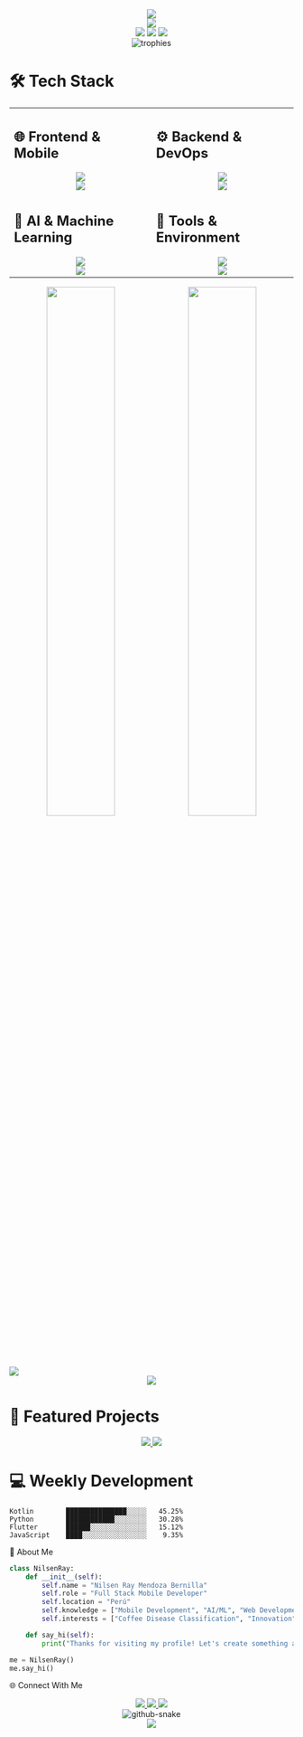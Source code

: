 <!-- Encabezado Dinámico -->
<div align="center">
  <img src="https://capsule-render.vercel.app/api?type=venom&height=300&color=gradient&text=Nilsen%20Ray&desc=Full%20Stack%20Mobile%20Developer&animation=twinkling&fontSize=70&descSize=20&fontColor=ffffff&stroke=0000" />
</div>

<!-- Banner Animado -->
<div align="center">
  <img src="https://readme-typing-svg.herokuapp.com?font=Fira+Code&size=25&duration=3000&pause=1000&color=F70000&center=true&vCenter=true&random=false&width=600&height=100&lines=Mobile+Development+Expert+%F0%9F%93%B1;AI+%26+Machine+Learning+Enthusiast+%F0%9F%A4%96;Coffee+Disease+Classifier+%F0%9F%8C%BF;Innovating+Through+Code+%F0%9F%9A%80" />
</div>

<!-- GitHub Activity -->
<div align="center">
  <img src="https://komarev.com/ghpvc/?username=mendozabernillanilsen10&style=for-the-badge&color=red" />
  <img src="https://img.shields.io/github/followers/mendozabernillanilsen10?style=for-the-badge&color=red" />
  <img src="https://img.shields.io/github/stars/mendozabernillanilsen10?style=for-the-badge&color=red" />
</div>

<!-- Trofeos -->
<div align="center">
  <img src="https://github-profile-trophy.vercel.app/?username=mendozabernillanilsen10&theme=radical&no-frame=true&no-bg=true&row=1&column=7" alt="trophies"/>
</div>

<!-- Stack Tecnológico -->
# 🛠️ Tech Stack

<table>
<tr>
<td width="50%">

## 🌐 Frontend & Mobile  
<div align="center">  
<img src="https://skillicons.dev/icons?i=react,flutter,swift,kotlin" /><br>
<img src="https://skillicons.dev/icons?i=ts,js,css,tailwind" />
</div>

</td>
<td width="50%">

## ⚙️ Backend & DevOps
<div align="center">
<img src="https://skillicons.dev/icons?i=python,nodejs,django,express" /><br>
<img src="https://skillicons.dev/icons?i=aws,docker,firebase,mongodb" />
</div>

</td>
</tr>

<tr>
<td width="50%">

## 🤖 AI & Machine Learning
<div align="center">
<img src="https://skillicons.dev/icons?i=tensorflow,pytorch" /><br>
<img src="https://img.shields.io/badge/Scikit_Learn-F7931E?style=for-the-badge&logo=scikit-learn&logoColor=white" />
</div>

</td>
<td width="50%">

## 🔧 Tools & Environment
<div align="center">
<img src="https://skillicons.dev/icons?i=git,github,vscode,androidstudio" /><br>
<img src="https://skillicons.dev/icons?i=figma,xd,postman,linux" />
</div>

</td>
</tr>
</table>

<!-- GitHub Stats -->
<div align="center">
  <img width="49%" src="https://github-readme-stats.vercel.app/api?username=mendozabernillanilsen10&show_icons=true&theme=radical&hide_border=true" />
  <img width="49%" src="https://github-readme-streak-stats.herokuapp.com/?user=mendozabernillanilsen10&theme=radical&hide_border=true" />
</div>

<!-- Gráfico de Actividad -->
<img src="https://github-readme-activity-graph.vercel.app/graph?username=mendozabernillanilsen10&custom_title=Nilsen's%20Contribution%20Graph&theme=radical&bg_color=0D1117&hide_border=true&line=00FF00&point=00FF00&area=true" />

<!-- Lenguajes Más Usados -->
<div align="center">
  <img src="https://github-readme-stats.vercel.app/api/top-langs/?username=mendozabernillanilsen10&theme=radical&hide_border=true&include_all_commits=true&count_private=true&layout=compact" />
</div>

# 🚀 Featured Projects

<div align="center">
  <a href="your-repo-link">
    <img src="https://github-readme-stats.vercel.app/api/pin/?username=mendozabernillanilsen10&repo=coffee-disease-classifier&theme=radical&hide_border=true" />
  </a>
  <a href="your-repo-link">
    <img src="https://github-readme-stats.vercel.app/api/pin/?username=mendozabernillanilsen10&repo=mobile-development-solutions&theme=radical&hide_border=true" />
  </a>
</div>

# 💻 Weekly Development

```text
Kotlin        ███████████████░░░░░   45.25%
Python        ████████████░░░░░░░░   30.28%
Flutter       ██████░░░░░░░░░░░░░░   15.12%
JavaScript    ████░░░░░░░░░░░░░░░░    9.35%

```

🎯 About Me
```python
class NilsenRay:
    def __init__(self):
        self.name = "Nilsen Ray Mendoza Bernilla"
        self.role = "Full Stack Mobile Developer"
        self.location = "Perú"
        self.knowledge = ["Mobile Development", "AI/ML", "Web Development"]
        self.interests = ["Coffee Disease Classification", "Innovation", "Technology"]

    def say_hi(self):
        print("Thanks for visiting my profile! Let's create something amazing together!")

me = NilsenRay()
me.say_hi()
```
🌐 Connect With Me
<div align="center">
  <a href="https://linkedin.com/in/nilsen-mendoza-bernilla-233649282">
    <img src="https://img.shields.io/badge/LinkedIn-0077B5?style=for-the-badge&logo=linkedin&logoColor=white"/>
  </a>
  <a href="https://instagram.com/smith_de_cielos">
    <img src="https://img.shields.io/badge/Instagram-E4405F?style=for-the-badge&logo=instagram&logoColor=white"/>
  </a>
  <a href="https://discord.gg/nilsenray">
    <img src="https://img.shields.io/badge/Discord-7289DA?style=for-the-badge&logo=discord&logoColor=white"/>
  </a>
</div>
<!-- Snake Animation -->
<div align="center">
  <picture>
    <source media="(prefers-color-scheme: dark)" srcset="https://raw.githubusercontent.com/mendozabernillanilsen10/mendozabernillanilsen10/output/github-contribution-grid-snake-dark.svg" />
    <source media="(prefers-color-scheme: light)" srcset="https://raw.githubusercontent.com/mendozabernillanilsen10/mendozabernillanilsen10/output/github-contribution-grid-snake.svg" />
    <img alt="github-snake" src="https://raw.githubusercontent.com/mendozabernillanilsen10/mendozabernillanilsen10/output/github-contribution-grid-snake.svg" />
  </picture>
</div>
<!-- Footer -->
<div align="center">
  <img src="https://capsule-render.vercel.app/api?type=waving&color=gradient&height=100&section=footer&animation=twinkling"/>
</div>




